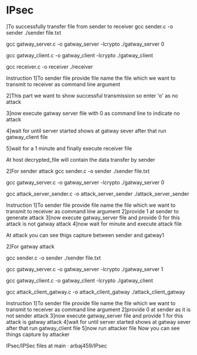 # IPsec
]To successfully transfer file from sender to receiver
gcc sender.c -o sender
./sender file.txt

gcc gatway_server.c -o gatway_server -lcrypto
./gatway_server 0

gcc gatway_client.c -o gatway_client -lcrypto
./gatway_client

gcc receiver.c -o receiver
./receiver

Instruction
1]To sender file provide file name the file which we want to transmit to receiver as command line argument

2]This part we want to show successful transmission so enter 'o' as no attack

3]now execute gatway server file with 0 as command line to indicate no attack

4]wait for until server started shows at gatway sever after that run gatway_client file

5]wait for a 1 minute and finally execute receiver file

At host decrypted_file will contain the data transfer by sender

2]For sender attack
gcc sender.c -o sender
./sender file.txt

gcc gatway_server.c -o gatway_server -lcrypto
./gatway_server 0

gcc attack_server_sender.c -o attack_server_sender
./attack_server_sender


Instruction
1]To sender file provide file name the file which we want to transmit to receiver as command line argument
2]provide 1 at sender to generate attack
3]now execute gatway_server file  and provide 0 for this attack is not gatway attack
4]now wait for minute and execute attack file

At attack you can see thigs capture between sender and gatway1


2]For gatway attack

gcc sender.c -o sender
./sender file.txt

gcc gatway_server.c -o gatway_server -lcrypto
./gatway_server 1

gcc gatway_client.c -o gatway_client -lcrypto
./gatway_client

gcc attack_client_gatway.c -o attack_client_gatway
./attack_client_gatway




Instruction
1]To sender file provide file name the file which we want to transmit to receiver as command line argument
2]provide 0 at sender as it is not sender attack
3]now execute gatway_server file  and provide 1 for this attack is gatway attack
4]wait for until server started shows at gatway sever after that run gatway_client file
5]now run attacker file 
Now you can see things capture by attacker 




IPsec/IPSec files at main · arbaj459/IPsec
